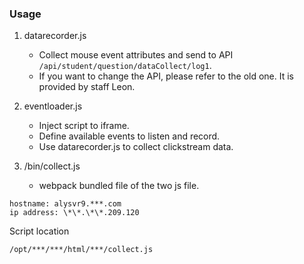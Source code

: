 ### Usage
1. datarecorder.js 
    * Collect mouse event attributes and send to API `/api/student/question/dataCollect/log1`.
    * If you want to change the API, please refer to the old one. It is provided by staff Leon.

2. eventloader.js
    * Inject script to iframe. 
    * Define available events to listen and record.
    * Use datarecorder.js to collect clickstream data.

3. /bin/collect.js
    * webpack bundled file of the two js file.

```
hostname: alysvr9.***.com
ip address: \*\*.\*\*.209.120
```
Script location
```
/opt/***/***/html/***/collect.js
```
